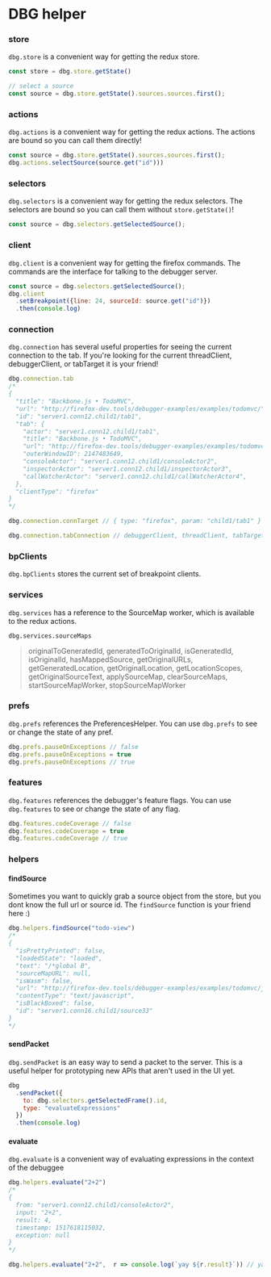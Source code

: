 # DBG helper


### store

`dbg.store` is a convenient way for getting the redux store.

```js
const store = dbg.store.getState()

// select a source
const source = dbg.store.getState().sources.sources.first();
```

### actions

`dbg.actions` is a convenient way for getting the redux actions.
The actions are bound so you can call them directly!

```js
const source = dbg.store.getState().sources.sources.first();
dbg.actions.selectSource(source.get("id")))
```

### selectors

`dbg.selectors` is a convenient way for getting the redux selectors.
The selectors are bound so you can call them without `store.getState()`!

```js
const source = dbg.selectors.getSelectedSource();
```

### client

`dbg.client` is a convenient way for getting the firefox commands.
The commands are the interface for talking to the debugger server.

```js
const source = dbg.selectors.getSelectedSource();
dbg.client
  .setBreakpoint({line: 24, sourceId: source.get("id")})
  .then(console.log)
```

### connection

`dbg.connection` has several useful properties for seeing the current connection to the tab.
If you're looking for the current threadClient, debuggerClient, or tabTarget it is your friend!

```js
dbg.connection.tab
/*
{
  "title": "Backbone.js • TodoMVC",
  "url": "http://firefox-dev.tools/debugger-examples/examples/todomvc/",
  "id": "server1.conn12.child1/tab1",
  "tab": {
    "actor": "server1.conn12.child1/tab1",
    "title": "Backbone.js • TodoMVC",
    "url": "http://firefox-dev.tools/debugger-examples/examples/todomvc/",
    "outerWindowID": 2147483649,
    "consoleActor": "server1.conn12.child1/consoleActor2",
    "inspectorActor": "server1.conn12.child1/inspectorActor3",
    "callWatcherActor": "server1.conn12.child1/callWatcherActor4",
  },
  "clientType": "firefox"
}
*/

dbg.connection.connTarget // { type: "firefox", param: "child1/tab1" }

dbg.connection.tabConnection // debuggerClient, threadClient, tabTarget
```

### bpClients

`dbg.bpClients` stores the current set of breakpoint clients.

### services

`dbg.services` has a reference to the SourceMap worker, which is available to the redux actions.

`dbg.services.sourceMaps`

> originalToGeneratedId, generatedToOriginalId, isGeneratedId, isOriginalId, hasMappedSource, getOriginalURLs, getGeneratedLocation, getOriginalLocation, getLocationScopes, getOriginalSourceText, applySourceMap, clearSourceMaps, startSourceMapWorker, stopSourceMapWorker

### prefs

`dbg.prefs` references the PreferencesHelper. You can use `dbg.prefs` to see or change the state of any pref.

```js
dbg.prefs.pauseOnExceptions // false
dbg.prefs.pauseOnExceptions = true
dbg.prefs.pauseOnExceptions // true
```

### features

`dbg.features` references the debugger's feature flags. You can use `dbg.features` to see or change the state of any flag.

```js
dbg.features.codeCoverage // false
dbg.features.codeCoverage = true
dbg.features.codeCoverage // true
```


### helpers

#### findSource

Sometimes you want to quickly grab a source object from the store, but you dont know the full url or source id. The `findSource` function is your friend here :)

```js
dbg.helpers.findSource("todo-view")
/*
{
  "isPrettyPrinted": false,
  "loadedState": "loaded",
  "text": "/*global B",
  "sourceMapURL": null,
  "isWasm": false,
  "url": "http://firefox-dev.tools/debugger-examples/examples/todomvc/js/views/todo-view.js",
  "contentType": "text/javascript",
  "isBlackBoxed": false,
  "id": "server1.conn16.child1/source33"
}
*/
```

#### sendPacket

`dbg.sendPacket` is an easy way to send a packet to the server. This is a useful helper for prototyping new APIs that aren't used in the UI yet.

```js
dbg
  .sendPacket({
    to: dbg.selectors.getSelectedFrame().id,
    type: "evaluateExpressions"
  })
  .then(console.log)
```

#### evaluate

`dbg.evaluate` is a convenient way of evaluating expressions in the context of the debuggee

```js
dbg.helpers.evaluate("2+2")
/*
{
  from: "server1.conn12.child1/consoleActor2",
  input: "2+2",
  result: 4,
  timestamp: 1517618115032,
  exception: null
}
*/

dbg.helpers.evaluate("2+2",  r => console.log(`yay ${r.result}`)) // yay 4
```
